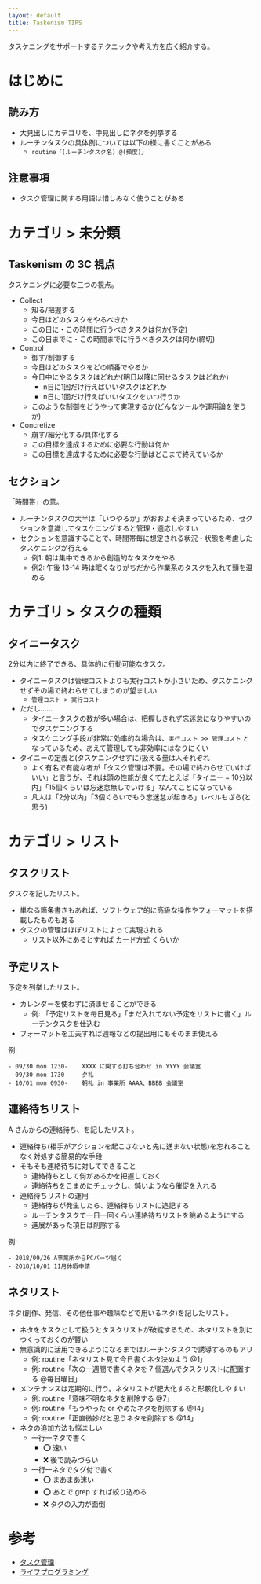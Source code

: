 ```yaml
---
layout: default
title: Taskenism TIPS
---
```


タスケニングをサポートするテクニックや考え方を広く紹介する。

# はじめに

## 読み方
- 大見出しにカテゴリを、中見出しにネタを列挙する
- ルーチンタスクの具体例については以下の様に書くことがある
  - `routine「(ルーチンタスク名) @(頻度)」`

## 注意事項
- タスク管理に関する用語は惜しみなく使うことがある

# カテゴリ > 未分類

## Taskenism の 3C 視点
タスケニングに必要な三つの視点。

- Collect
  - 知る/把握する
  - 今日はどのタスクをやるべきか
  - この日に・この時間に行うべきタスクは何か(予定)
  - この日までに・この時間までに行うべきタスクは何か(締切)
- Control
  - 御す/制御する
  - 今日はどのタスクをどの順番でやるか
  - 今日中にやるタスクはどれか(明日以降に回せるタスクはどれか)
    - n日に1回だけ行えばいいタスクはどれか
    - n日に1回だけ行えばいいタスクをいつ行うか
  - このような制御をどうやって実現するか(どんなツールや運用論を使うか)
- Concretize
  - 崩す/細分化する/具体化する
  - この目標を達成するために必要な行動は何か
  - この目標を達成するために必要な行動はどこまで終えているか

## セクション
「時間帯」の意。

- ルーチンタスクの大半は「いつやるか」がおおよそ決まっているため、セクションを意識してタスケニングすると管理・適応しやすい
- セクションを意識することで、時間帯毎に想定される状況・状態を考慮したタスケニングが行える
  - 例1: 朝は集中できるから創造的なタスクをやる
  - 例2: 午後 13-14 時は眠くなりがちだから作業系のタスクを入れて頭を温める

# カテゴリ > タスクの種類

## タイニータスク
2分以内に終了できる、具体的に行動可能なタスク。

- タイニータスクは管理コストよりも実行コストが小さいため、タスケニングせずその場で終わらせてしまうのが望ましい
  - `管理コスト > 実行コスト`
- ただし……
  - タイニータスクの数が多い場合は、把握しきれず忘迷怠になりやすいのでタスケニングする
  - タスケニング手段が非常に効率的な場合は、`実行コスト >> 管理コスト` となっているため、あえて管理しても非効率にはなりにくい
- タイニーの定義と(タスケニングせずに)扱える量は人それぞれ
  - よく有名で有能な者が「タスク管理は不要。その場で終わらせていけばいい」と言うが、それは頭の性能が良くてたとえば「タイニー = 10分以内」「15個くらいは忘迷怠無しでいける」なんてことになっている
  - 凡人は「2分以内」「3個くらいでもう忘迷怠が起きる」レベルもざら(と思う)

# カテゴリ > リスト

## タスクリスト
タスクを記したリスト。

- 単なる箇条書きもあれば、ソフトウェア的に高級な操作やフォーマットを搭載したものもある
- タスクの管理はほぼリストによって実現される
  - リスト以外にあるとすれば [カード方式](task_management.md#カード方式) くらいか

## 予定リスト
予定を列挙したリスト。

- カレンダーを使わずに済ませることができる
  - 例: 「予定リストを毎日見る」「まだ入れてない予定をリストに書く」ルーチンタスクを仕込む
- フォーマットを工夫すれば週報などの提出用にもそのまま使える

例:

```
- 09/30 mon 1230-    XXXX に関する打ち合わせ in YYYY 会議室
- 09/30 mon 1730-    夕礼
- 10/01 mon 0930-    朝礼 in 事業所 AAAA、BBBB 会議室
```

## 連絡待ちリスト
A さんからの連絡待ち、を記したリスト。

- 連絡待ち(相手がアクションを起こさないと先に進まない状態)を忘れることなく対処する簡易的な手段
- そもそも連絡待ちに対してできること
  - 連絡待ちとして何があるかを把握しておく
  - 連絡待ちをこまめにチェックし、鈍いようなら催促を入れる
- 連絡待ちリストの運用
  - 連絡待ちが発生したら、連絡待ちリストに追記する
  - ルーチンタスクで一日一回くらい連絡待ちリストを眺めるようにする
  - 進展があった項目は削除する

例:

```
- 2018/09/26 A事業所からPCパーツ届く
- 2018/10/01 11月休暇申請
```

## ネタリスト
ネタ(創作、発信、その他仕事や趣味などで用いるネタ)を記したリスト。

- ネタをタスクとして扱うとタスクリストが破綻するため、ネタリストを別につくっておくのが賢い
- 無意識的に活用できるようになるまではルーチンタスクで誘導するのもアリ
  - 例: routine「ネタリスト見て今日書くネタ決めよう @1」
  - 例: routine「次の一週間で書くネタを 7 個選んでタスクリストに配置する @毎日曜日」
- メンテナンスは定期的に行う。ネタリストが肥大化すると形骸化しやすい
  - 例: routine「意味不明なネタを削除する @7」
  - 例: routine「もうやった or やめたネタを削除する @14」
  - 例: routine「正直微妙だと思うネタを削除する @14」
- ネタの追加方法も悩ましい
  - 一行一ネタで書く
    - :o: 速い
    - :x: 後で読みづらい
  - 一行一ネタでタグ付で書く
    - :o: まあまあ速い
    - :o: あとで grep すれば絞り込める
    - :x: タグの入力が面倒

# 参考
- [タスク管理](task_management.md)
- [ライフプログラミング](life_programming.md)
